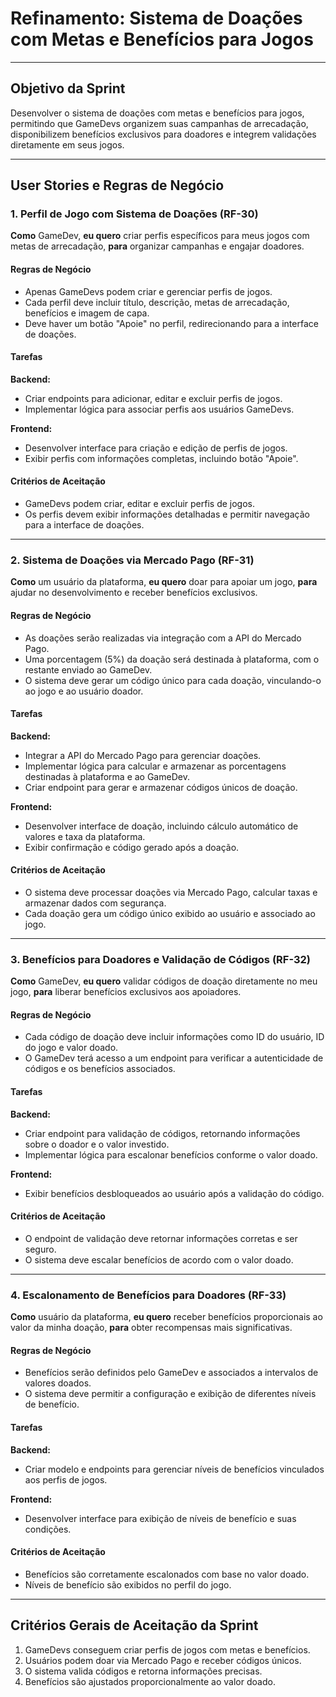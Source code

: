 # Refinamento: Sistema de Doações com Metas e Benefícios para Jogos

---

## Objetivo da Sprint
Desenvolver o sistema de doações com metas e benefícios para jogos, permitindo que GameDevs organizem suas campanhas de arrecadação, disponibilizem benefícios exclusivos para doadores e integrem validações diretamente em seus jogos.

---

## User Stories e Regras de Negócio

### **1. Perfil de Jogo com Sistema de Doações (RF-30)**

**Como** GameDev, **eu quero** criar perfis específicos para meus jogos com metas de arrecadação, **para** organizar campanhas e engajar doadores.

#### Regras de Negócio
- Apenas GameDevs podem criar e gerenciar perfis de jogos.
- Cada perfil deve incluir título, descrição, metas de arrecadação, benefícios e imagem de capa.
- Deve haver um botão "Apoie" no perfil, redirecionando para a interface de doações.

#### Tarefas

**Backend:**
- Criar endpoints para adicionar, editar e excluir perfis de jogos. 
- Implementar lógica para associar perfis aos usuários GameDevs. 

**Frontend:**
- Desenvolver interface para criação e edição de perfis de jogos. 
- Exibir perfis com informações completas, incluindo botão "Apoie". 

#### Critérios de Aceitação
- GameDevs podem criar, editar e excluir perfis de jogos.
- Os perfis devem exibir informações detalhadas e permitir navegação para a interface de doações.

---

### **2. Sistema de Doações via Mercado Pago (RF-31)**

**Como** um usuário da plataforma, **eu quero** doar para apoiar um jogo, **para** ajudar no desenvolvimento e receber benefícios exclusivos.

#### Regras de Negócio
- As doações serão realizadas via integração com a API do Mercado Pago.
- Uma porcentagem (5%) da doação será destinada à plataforma, com o restante enviado ao GameDev.
- O sistema deve gerar um código único para cada doação, vinculando-o ao jogo e ao usuário doador.

#### Tarefas

**Backend:**
- Integrar a API do Mercado Pago para gerenciar doações.
- Implementar lógica para calcular e armazenar as porcentagens destinadas à plataforma e ao GameDev. 
- Criar endpoint para gerar e armazenar códigos únicos de doação. 

**Frontend:**
- Desenvolver interface de doação, incluindo cálculo automático de valores e taxa da plataforma. 
- Exibir confirmação e código gerado após a doação. 

#### Critérios de Aceitação
- O sistema deve processar doações via Mercado Pago, calcular taxas e armazenar dados com segurança.
- Cada doação gera um código único exibido ao usuário e associado ao jogo.

---

### **3. Benefícios para Doadores e Validação de Códigos (RF-32)**

**Como** GameDev, **eu quero** validar códigos de doação diretamente no meu jogo, **para** liberar benefícios exclusivos aos apoiadores.

#### Regras de Negócio
- Cada código de doação deve incluir informações como ID do usuário, ID do jogo e valor doado.
- O GameDev terá acesso a um endpoint para verificar a autenticidade de códigos e os benefícios associados.

#### Tarefas

**Backend:**
- Criar endpoint para validação de códigos, retornando informações sobre o doador e o valor investido. 
- Implementar lógica para escalonar benefícios conforme o valor doado. 

**Frontend:**
- Exibir benefícios desbloqueados ao usuário após a validação do código. 

#### Critérios de Aceitação
- O endpoint de validação deve retornar informações corretas e ser seguro.
- O sistema deve escalar benefícios de acordo com o valor doado.

---

### **4. Escalonamento de Benefícios para Doadores (RF-33)**

**Como** usuário da plataforma, **eu quero** receber benefícios proporcionais ao valor da minha doação, **para** obter recompensas mais significativas.

#### Regras de Negócio
- Benefícios serão definidos pelo GameDev e associados a intervalos de valores doados.
- O sistema deve permitir a configuração e exibição de diferentes níveis de benefício.

#### Tarefas

**Backend:**
- Criar modelo e endpoints para gerenciar níveis de benefícios vinculados aos perfis de jogos. 

**Frontend:**
- Desenvolver interface para exibição de níveis de benefício e suas condições. 

#### Critérios de Aceitação
- Benefícios são corretamente escalonados com base no valor doado.
- Níveis de benefício são exibidos no perfil do jogo.

---

## Critérios Gerais de Aceitação da Sprint
1. GameDevs conseguem criar perfis de jogos com metas e benefícios.
2. Usuários podem doar via Mercado Pago e receber códigos únicos.
3. O sistema valida códigos e retorna informações precisas.
4. Benefícios são ajustados proporcionalmente ao valor doado.
